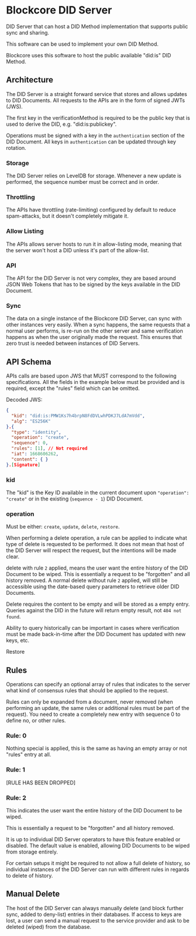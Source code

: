 # Blockcore DID Server

DID Server that can host a DID Method implementation that supports public sync and sharing.

This software can be used to implement your own DID Method.

Blockcore uses this software to host the public available "did:is" DID Method.

## Architecture

The DID Server is a straight forward service that stores and allows updates to DID Documents. All requests to the APIs are in the form of signed JWTs (JWS).

The first key in the verificationMethod is required to be the public key that is used to derive the DID, e.g. "did:is:publickey".

Operations must be signed with a key in the `authentication` section of the DID Document. All keys in `authentication` can be updated through key rotation.

### Storage

The DID Server relies on LevelDB for storage. Whenever a new update is performed, the sequence number must be correct and in order.

### Throttling

The APIs have throttling (rate-limiting) configured by default to reduce spam-attacks, but it doesn't completely mitigate it.

### Allow Listing

The APIs allows server hosts to run it in allow-listing mode, meaning that the server won't host a DID unless it's part of the allow-list.

### API

The API for the DID Server is not very complex, they are based around JSON Web Tokens that has to be signed by the keys available in the DID Document.

### Sync

The data on a single instance of the Blockcore DID Server, can sync with other instances very easily. When a sync happens, the same requests that a normal user performs, is re-run on the other server and same verification happens as when the user originally made the request. This ensures that zero trust is needed between instances of DID Servers.

## API Schema

APIs calls are based upon JWS that MUST correspond to the following specifications. All the fields in the example below must be provided and is required, except the "rules" field which can be omitted.

Decoded JWS:

```json
{
  "kid": "did:is:PMW1Ks7h4brpN8FdDVLwhPDKJ7LdA7mVdd",
  "alg": "ES256K"
}.{
  "type": "identity",
  "operation": "create",
  "sequence": 0,
  "rules": [1], // Not required
  "iat": 1668606262,
  "content": { }
}.[Signature]
```

### kid

The "kid" is the Key ID available in the current document upon `"operation": "create"` or in the existing (`sequence - 1`) DID Document.

### operation

Must be either: `create`, `update`, `delete`, `restore`.

When performing a delete operation, a rule can be applied to indicate what type of delete is requested to be performed. It does not mean that host of the DID Server will respect the request, but the intentions will be made clear.

delete with rule `2` applied, means the user want the entire history of the DID Document to be wiped. This is essentially a request to be "forgotten" and all history removed. A normal delete without rule `2` applied, will still be accessible using the date-based query parameters to retrieve older DID Documents.

Delete requires the content to be empty and will be stored as a empty entry. Queries against the DID in the future will return empty result, not `404 not found`.

Ability to query historically can be important in cases where verification must be made back-in-time after the DID Document has updated with new keys, etc.

Restore

## Rules

Operations can specify an optional array of rules that indicates to the server what kind of consensus rules that should be applied to the request.

Rules can only be expanded from a document, never removed (when performing an update, the same rules or additional rules must be part of the request). You need to create a completely new entry with sequence 0 to define no, or other rules.

### Rule: 0

Nothing special is applied, this is the same as having an empty array or not "rules" entry at all.

### Rule: 1

[RULE HAS BEEN DROPPED]

### Rule: 2

This indicates the user want the entire history of the DID Document to be wiped.

This is essentially a request to be "forgotten" and all history removed.

It is up to individual DID Server operators to have this feature enabled or disabled. The default value is enabled, allowing DID Documents to be wiped from storage entirely.

For certain setups it might be required to not allow a full delete of history, so individual instances of the DID Server can run with different rules in regards to delete of history.

## Manual Delete

The host of the DID Server can always manually delete (and block further sync, added to deny-list) entries in their databases. If access to keys are lost, a user can send a manual request to the service provider and ask to be deleted (wiped) from the database.

